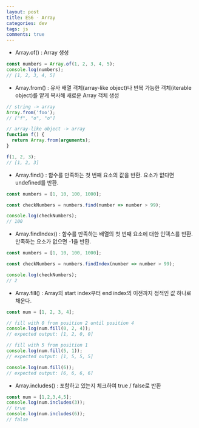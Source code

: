 ```yaml
---  
layout: post
title: ES6 - Array
categories: dev
tags: js
comments: true
---
```


- Array.of() : Array 생성

```js
const numbers = Array.of(1, 2, 3, 4, 5);
console.log(numbers);
// [1, 2, 3, 4, 5]
```

- Array.from() : 유사 배열 객체(array-like object)나 반복 가능한 객체(iterable object)를 얕게 복사해 새로운 Array 객체 생성

```js
// string -> array
Array.from('foo');
// ["f", "o", "o"]

// array-like object -> array
function f() {
  return Array.from(arguments);
}

f(1, 2, 3);
// [1, 2, 3]
```

- Array.find() : 함수를 만족하는 첫 번째 요소의 값을 반환. 요소가 없다면 undefined를 반환.

```js
const numbers = [1, 10, 100, 1000];

const checkNumbers = numbers.find(number => number > 99);

console.log(checkNumbers);
// 100
```

- Array.findIndex() : 함수를 만족하는 배열의 첫 번째 요소에 대한 인덱스를 반환. 만족하는 요소가 없으면 -1을 반환.

```js
const numbers = [1, 10, 100, 1000];

const checkNumbers = numbers.findIndex(number => number > 99);

console.log(checkNumbers);
// 2
```

- Array.fill() : Array의 start index부터 end index의 이전까지 정적인 값 하나로 채운다.

```js
const num = [1, 2, 3, 4];

// fill with 0 from position 2 until position 4
console.log(num.fill(0, 2, 4));
// expected output: [1, 2, 0, 0]

// fill with 5 from position 1
console.log(num.fill(5, 1));
// expected output: [1, 5, 5, 5]

console.log(num.fill(6));
// expected output: [6, 6, 6, 6]
```

- Array.includes() : 포함하고 있는지 체크하여 true / false로 반환

```js
const num = [1,2,3,4,5];
console.log(num.includes(3));
// true
console.log(num.includes(6));
// false
```
